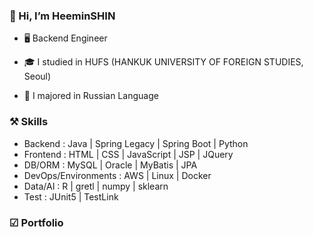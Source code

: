 ### 👋 Hi, I’m HeeminSHIN
* 🖥️ Backend Engineer

* 🎓 I studied in HUFS (HANKUK UNIVERSITY OF FOREIGN STUDIES, Seoul) 

* 📃 I majored in Russian Language 


### ⚒️ Skills
* Backend : Java | Spring Legacy | Spring Boot | Python 
* Frontend : HTML | CSS | JavaScript | JSP | JQuery
* DB/ORM : MySQL | Oracle | MyBatis | JPA 
* DevOps/Environments : AWS | Linux | Docker 
* Data/AI : R | gretl | numpy | sklearn
* Test : JUnit5 | TestLink

### ☑ Portfolio
